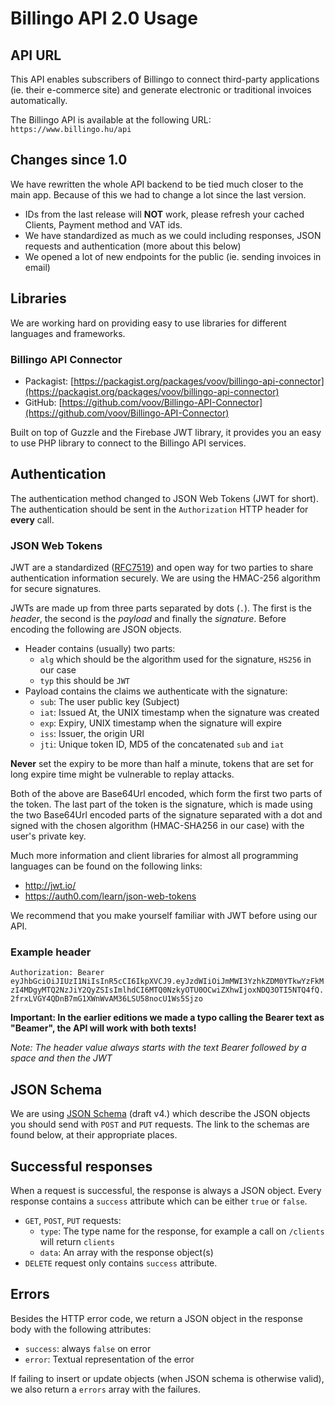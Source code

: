 # Billingo API 2.0 Usage

## API URL

This API enables subscribers of Billingo to connect third-party applications (ie. their e-commerce site)
and generate electronic or traditional invoices automatically.

The Billingo API is available at the following URL: `https://www.billingo.hu/api`



## Changes since 1.0

We have rewritten the whole API backend to be tied much closer to the main app.
Because of this we had to change a lot since the last version.

- IDs from the last release will **NOT** work, please refresh your cached Clients, Payment method and VAT ids.
- We have standardized as much as we could including responses, JSON requests and authentication (more about this below)
- We opened a lot of new endpoints for the public (ie. sending invoices in email)


## Libraries

We are working hard on providing easy to use libraries for different languages and frameworks.



### Billingo API Connector

- Packagist: [https://packagist.org/packages/voov/billingo-api-connector](https://packagist.org/packages/voov/billingo-api-connector)
- GitHub: [https://github.com/voov/Billingo-API-Connector](https://github.com/voov/Billingo-API-Connector)

Built on top of Guzzle and the Firebase JWT library, it provides you an easy to use PHP library to connect to the Billingo API services.



## Authentication

The authentication method changed to JSON Web Tokens (JWT for short). The authentication should
be sent in the `Authorization` HTTP header for **every** call.



### JSON Web Tokens

JWT are a standardized ([RFC7519](https://tools.ietf.org/html/rfc7519)) and open way for two parties to share
authentication information securely. We are using the HMAC-256 algorithm for secure signatures.

JWTs are made up from three parts separated by dots (`.`). The first is the *header*, the
second is the *payload* and finally the *signature*. Before encoding the following are
JSON objects.

- Header contains (usually) two parts:
    - `alg` which should be the algorithm used for the signature, `HS256` in our case
    - `typ` this should be `JWT`
- Payload contains the claims we authenticate with the signature:
    - `sub`: The user public key (Subject)
    - `iat`: Issued At, the UNIX timestamp when the signature was created
    - `exp`: Expiry, UNIX timestamp when the signature will expire
    - `iss`: Issuer, the origin URI
    - `jti`: Unique token ID, MD5 of the concatenated `sub` and `iat`

**Never** set the expiry to be more than half a minute, tokens that are set for long
expire time might be vulnerable to replay attacks.

Both of the above are Base64Url encoded, which form the first two parts of the token.
The last part of the token is the signature, which is made using the two Base64Url encoded parts of the signature
separated with a dot and signed with the chosen algorithm (HMAC-SHA256 in our case) with
the user's private key.

Much more information and client libraries for almost all programming languages can be found
on the following links:

- http://jwt.io/
- https://auth0.com/learn/json-web-tokens

We recommend that you make yourself familiar with JWT before using our API.



### Example header

`Authorization: Bearer eyJhbGciOiJIUzI1NiIsInR5cCI6IkpXVCJ9.eyJzdWIiOiJmMWI3YzhkZDM0YTkwYzFkMzI4MDgyMTQ2NzJiY2QyZSIsImlhdCI6MTQ0NzkyOTU0OCwiZXhwIjoxNDQ3OTI5NTQ4fQ.2frxLVGY4QDnB7mG1XWnWvAM36LSU58nocU1Ws5Sjzo`

**Important: In the earlier editions we made a typo calling the Bearer text as "Beamer", the API will work with both texts!**

*Note: The header value always starts with the text Bearer followed by a space and then the JWT*



## JSON Schema

We are using [JSON Schema](http://json-schema.org/) (draft v4.) which describe the JSON objects you should send with
`POST` and `PUT` requests.
The link to the schemas are found below, at their appropriate places.



## Successful responses

When a request is successful, the response is always a JSON object. Every response contains a `success` attribute which
can be either `true` or `false`.

- `GET`, `POST`, `PUT` requests:
    - `type`: The type name for the response, for example a call on `/clients` will return `clients`
    - `data`: An array with the response object(s)
- `DELETE` request only contains `success` attribute.


## Errors

Besides the HTTP error code, we return a JSON object in the response body with the
following attributes:

- `success`: always `false` on error
- `error`: Textual representation of the error

If failing to insert or update objects (when JSON schema is otherwise valid), we
also return a `errors` array with the failures.